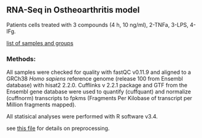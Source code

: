 ## RNA-Seq in Ostheoarthritis model

Patients cells treated with 3 compounds (4 h, 10 ng/ml), 2-TNFa, 3-LPS, 4-IFg.

[list of samples and groups](samples.csv)

### Methods:

All samples were checked for quality with fastQC v0.11.9 and aligned to a GRCh38 *Homo sapiens* reference genome (release 100 from Ensembl database) with hisat2 2.2.0. Cufflinks v 2.2.1 package and GTF from the Ensembl gene database were used to quantify (cuffquant) and normalize (cuffnorm) transcripts to fpkms (Fragments Per Kilobase of transcript per Million fragments mapped).

All statisical analyses were performed with R software v3.4.

see [this file](pipeline_run_and_inputs.md) for details on preprocessing.

